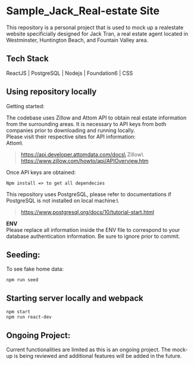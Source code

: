 # Sample_Jack_Real-estate Site

This repository is a personal project that is used to mock up a realestate website specificially designed for Jack Tran, a real estate agent located in Westminster, Huntington Beach, and Fountain Valley area.

## Tech Stack
ReactJS | PostgreSQL | Nodejs | Foundation6 | CSS 

## Using repository locally
Getting started:

The codebase uses Zillow and Attom API to obtain real estate information from the surrounding areas. It is necessary to API keys from both companies prior to downloading and running locally.\
Please visit their respective sites for API information:\
Attom\
> https://api.developer.attomdata.com/docs\
Zillow\ 
> https://www.zillow.com/howto/api/APIOverview.htm

Once API keys are obtained:
```
Npm install => to get all dependecies
```
This repository uses PostgreSQL, please refer to documentations if PostgreSQL is not installed on local machine:\
> https://www.postgresql.org/docs/10/tutorial-start.html

**ENV**\
Please replace all information inside the ENV file to correspond to your database authentication information. Be sure to ignore prior to commit. 

## Seeding:
To see fake home data:
```
npm run seed
```

## Starting server locally and webpack
```
npm start
npm run react-dev
```

## Ongoing Project: 
Current functionalities are limited as this is an ongoing project. The mock-up is being reviewed and additional features will be added in the future. 
